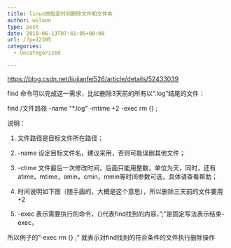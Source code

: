 ```yaml
---
title: linux按指定时间删除文件和文件夹
author: wiloon
type: post
date: 2018-06-13T07:41:05+00:00
url: /?p=12305
categories:
  - Uncategorized

---
```

https://blog.csdn.net/liujianfei526/article/details/52433039

find 命令可以完成这一需求，比如删除3天前的所有以“.log”结尾的文件：

find /文件路径 -name "*.log&#8221; -mtime +2 -exec rm {} \;

说明：

  1. 文件路径是目标文件所在路径； 
  2. -name 设定目标文件名，建议采用，否则可能误删其他文件；

  3. -ctime 文件最后一次修改时间，后面只能用整数，单位为天，同时，还有atime，mtime，amin，cmin，mmin等时间参数可选，具体请查看帮助；

  4. 时间说明如下图（随手画的，大概是这个意思），所以删除三天前的文件要用+2

  5. -exec 表示需要执行的命令，{}代表find找到的内容，&#8221;\;&#8221;是固定写法表示结束-exec，

所以例子的&#8221;-exec rm {} \;&#8221; 就表示对find找到的符合条件的文件执行删除操作